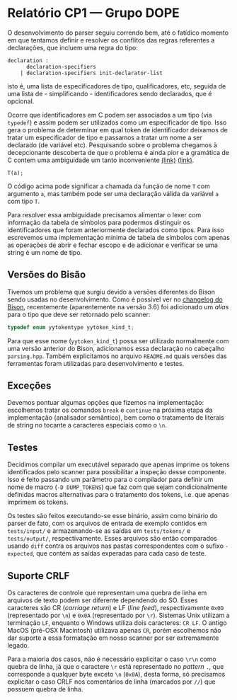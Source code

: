# Relatório CP1 — Grupo DOPE

O desenvolvimento do parser seguiu correndo bem, até o fatídico momento em que
tentamos definir e resolver os conflitos das regras referentes a declarações,
que incluem uma regra do tipo:

```
declaration :
      declaration-specifiers
    | declaration-specifiers init-declarator-list
```

isto é, uma lista de especificadores de tipo, qualificadores, etc, seguida de
uma lista de - simplificando - identificadores sendo declarados, que é opcional.

Ocorre que identificadores em C podem ser associados a um tipo (via `typedef`) e
assim podem ser utilizados como um especificador de tipo. Isso gera o problema
de determinar em qual token de identificador deixamos de tratar um especificador
de tipo e passamos a tratar um nome a ser declarado (de variável etc).
Pesquisando sobre o problema chegamos à decepcionante descoberta de que o
problema é ainda pior e a gramática de C contem uma ambiguidade um tanto
inconveniente [(link)][blog] [(link)][roskind].

```
T(a);
```

O código acima pode significar a chamada da função de nome `T` com argumento
`a`, mas também pode ser uma declaração válida da variável `a` com tipo `T`.

Para resolver essa ambiguidade precisamos alimentar o lexer com informação da
tabela de símbolos para podermos distinguir os identificadores que foram
anteriormente declarados como tipos. Para isso escrevemos uma implementação
mínima de tabela de símbolos com apenas as operações de abrir e fechar escopo e
de adicionar e verificar se uma string é um nome de tipo.

## Versões do Bisão

Tivemos um problema que surgiu devido a versões diferentes do Bison sendo usadas
no desenvolvimento. Como é possível ver no [changelog do Bison][changelog],
recentemente (aparentemente na versão 3.6) foi adicionado um _alias_ para o tipo
que deve ser retornado pelo scanner:

```c
typedef enum yytokentype yytoken_kind_t;
```

Para que esse nome (`yytoken_kind_t`) possa ser utilizado normalmente com uma
versão anterior do Bison, adicionamos essa declaração no cabeçalho `parsing.hpp`.
Também explicitamos no arquivo `README.md` quais versões das ferramentas foram
utilizadas para desenvolvimento e testes.

## Exceções

Devemos pontuar algumas opções que fizemos na implementação: escolhemos tratar
os comandos `break` e `continue` na próxima etapa da implementação (analisador
semântico), bem como o tratamento de literais de string no tocante a caracteres
especiais como o `\n`.

## Testes

Decidimos compilar um executável separado que apenas imprime os tokens
identificados pelo scanner para possibilitar a inspeção desse componente. Isso é
feito passando um parâmetro para o compilador para definir um nome de macro
(`-D DUMP_TOKENS`) que faz com que sejam condicionalmente definidas macros
alternativas para o tratamento dos tokens, i.e. que apenas imprimem os tokens.

Os testes são feitos executando-se esse binário, assim como binário do parser de
fato, com os arquivos de entrada de exemplo contidos em `tests/input/` e
armazenando-se as saídas em `tests/tokens/` e `tests/output/`, respectivamente.
Esses arquivos são então comparados usando `diff` contra os arquivos nas pastas
correspondentes com o sufixo `-expected`, que contém as saídas experadas para
cada caso de teste.

## Suporte CRLF

Os caracteres de controle que representam uma quebra de linha em arquivos de
texto podem ser diferente dependendo do SO. Esses caracteres são CR (_carriage
return_) e LF (_line feed_), respectivamente `0x0D` (representado por `\n`) e
`0x0A` (representado por `\r`). Sistemas Unix utilizam a terminação `LF`,
enquanto o Windows utiliza dois caracteres: `CR LF`. O antigo MacOS (pré-OSX
Macintosh) utilizava apenas `CR`, porém escolhemos não dar suporte a essa
formatação em nosso scanner por ser extremamente legado.

Para a maioria dos casos, não é necessário explicitar o caso `\r\n` como quebra
de linha, já que o caractere `\r` está representado no _pattern_ `.`, que
corresponde a qualquer byte exceto `\n` (`0x0A`), desta forma, só precisamos
explicitar o caso CRLF nos comentários de linha (marcados por `//`) que possuem
quebra de linha.

[changelog]: https://fossies.org/linux/bison/ChangeLog
[blog]: http://calculist.blogspot.com/2009/02/c-typedef-parsing-problem.html
[roskind]: https://pdos.csail.mit.edu/archive/l/c/roskind.html
